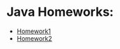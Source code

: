 # Java Homeworks:
- [Homework1](https://github.com/VladimirVornikov/Java/blob/main/Homeworks/src/main/java/Homework1/Homework1.java)
- [Homework2](https://github.com/VladimirVornikov/Java/blob/main/Homeworks/src/main/java/Homework2/Homework2.java)
